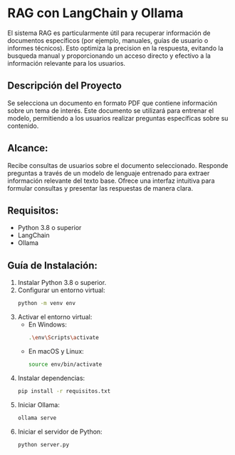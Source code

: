 # RAG con LangChain y Ollama
El sistema RAG es particularmente útil para recuperar información de documentos específicos (por ejemplo, manuales, guías de usuario o informes técnicos). Esto optimiza la precision en la respuesta, evitando la busqueda manual y proporcionando un acceso directo y efectivo a la información relevante para los usuarios.

## Descripción del Proyecto
Se selecciona un documento en formato PDF que contiene información sobre un tema de interés. Este documento se utilizará para entrenar el modelo, permitiendo a los usuarios realizar preguntas específicas sobre su contenido.

## Alcance:
Recibe consultas de usuarios sobre el documento seleccionado.
Responde preguntas a través de un modelo de lenguaje entrenado para extraer información relevante del texto base.
Ofrece una interfaz intuitiva para formular consultas y presentar las respuestas de manera clara.

## Requisitos:
- Python 3.8 o superior
- LangChain
- Ollama

## Guía de Instalación:
1. Instalar Python 3.8 o superior.
2. Configurar un entorno virtual:
    ```bash
    python -m venv env
    ```
3. Activar el entorno virtual:
    - En Windows:
        ```bash
        .\env\Scripts\activate
        ```
    - En macOS y Linux:
        ```bash
        source env/bin/activate
        ```
4. Instalar dependencias:
    ```bash
    pip install -r requisitos.txt
    ```
5. Iniciar Ollama:
    ```bash
    ollama serve
    ```
6. Iniciar el servidor de Python:
    ```bash
    python server.py
    ```



